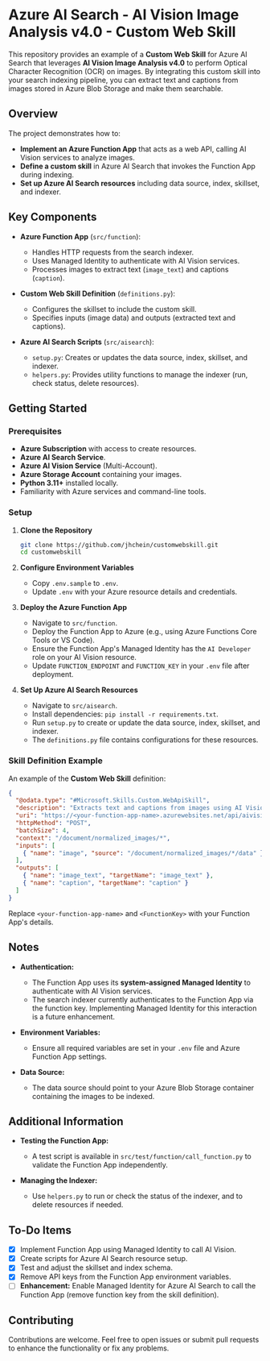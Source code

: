 # Azure AI Search - AI Vision Image Analysis v4.0 - Custom Web Skill

This repository provides an example of a **Custom Web Skill** for Azure AI Search that leverages **AI Vision Image Analysis v4.0** to perform Optical Character Recognition (OCR) on images. By integrating this custom skill into your search indexing pipeline, you can extract text and captions from images stored in Azure Blob Storage and make them searchable.

## Overview

The project demonstrates how to:

- **Implement an Azure Function App** that acts as a web API, calling AI Vision services to analyze images.
- **Define a custom skill** in Azure AI Search that invokes the Function App during indexing.
- **Set up Azure AI Search resources** including data source, index, skillset, and indexer.

## Key Components

- **Azure Function App** (`src/function`):
  - Handles HTTP requests from the search indexer.
  - Uses Managed Identity to authenticate with AI Vision services.
  - Processes images to extract text (`image_text`) and captions (`caption`).

- **Custom Web Skill Definition** (`definitions.py`):
  - Configures the skillset to include the custom skill.
  - Specifies inputs (image data) and outputs (extracted text and captions).

- **Azure AI Search Scripts** (`src/aisearch`):
  - `setup.py`: Creates or updates the data source, index, skillset, and indexer.
  - `helpers.py`: Provides utility functions to manage the indexer (run, check status, delete resources).

## Getting Started

### Prerequisites

- **Azure Subscription** with access to create resources.
- **Azure AI Search Service**.
- **Azure AI Vision Service** (Multi-Account).
- **Azure Storage Account** containing your images.
- **Python 3.11+** installed locally.
- Familiarity with Azure services and command-line tools.

### Setup

1. **Clone the Repository**

   ```bash
   git clone https://github.com/jhchein/customwebskill.git
   cd customwebskill
   ```

2. **Configure Environment Variables**

   - Copy `.env.sample` to `.env`.
   - Update `.env` with your Azure resource details and credentials.

3. **Deploy the Azure Function App**

   - Navigate to `src/function`.
   - Deploy the Function App to Azure (e.g., using Azure Functions Core Tools or VS Code).
   - Ensure the Function App's Managed Identity has the `AI Developer` role on your AI Vision resource.
   - Update `FUNCTION_ENDPOINT` and `FUNCTION_KEY` in your `.env` file after deployment.

4. **Set Up Azure AI Search Resources**

   - Navigate to `src/aisearch`.
   - Install dependencies: `pip install -r requirements.txt`.
   - Run `setup.py` to create or update the data source, index, skillset, and indexer.
   - The `definitions.py` file contains configurations for these resources.

### Skill Definition Example

An example of the **Custom Web Skill** definition:

```json
{
  "@odata.type": "#Microsoft.Skills.Custom.WebApiSkill",
  "description": "Extracts text and captions from images using AI Vision Image Analysis v4.0",
  "uri": "https://<your-function-app-name>.azurewebsites.net/api/aivisionapiv4?code=<FunctionKey>",
  "httpMethod": "POST",
  "batchSize": 4,
  "context": "/document/normalized_images/*",
  "inputs": [
    { "name": "image", "source": "/document/normalized_images/*/data" }
  ],
  "outputs": [
    { "name": "image_text", "targetName": "image_text" },
    { "name": "caption", "targetName": "caption" }
  ]
}
```

Replace `<your-function-app-name>` and `<FunctionKey>` with your Function App's details.

## Notes

- **Authentication:**
  - The Function App uses its **system-assigned Managed Identity** to authenticate with AI Vision services.
  - The search indexer currently authenticates to the Function App via the function key. Implementing Managed Identity for this interaction is a future enhancement.

- **Environment Variables:**
  - Ensure all required variables are set in your `.env` file and Azure Function App settings.

- **Data Source:**
  - The data source should point to your Azure Blob Storage container containing the images to be indexed.

## Additional Information

- **Testing the Function App:**
  - A test script is available in `src/test/function/call_function.py` to validate the Function App independently.

- **Managing the Indexer:**
  - Use `helpers.py` to run or check the status of the indexer, and to delete resources if needed.

## To-Do Items

- [x] Implement Function App using Managed Identity to call AI Vision.
- [x] Create scripts for Azure AI Search resource setup.
- [x] Test and adjust the skillset and index schema.
- [x] Remove API keys from the Function App environment variables.
- [ ] **Enhancement:** Enable Managed Identity for Azure AI Search to call the Function App (remove function key from the skill definition).

## Contributing

Contributions are welcome. Feel free to open issues or submit pull requests to enhance the functionality or fix any problems.

````
